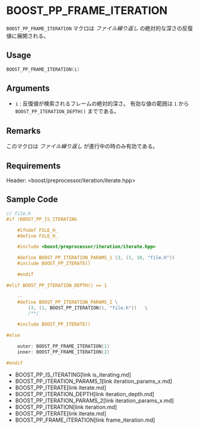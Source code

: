 # BOOST_PP_FRAME_ITERATION

`BOOST_PP_FRAME_ITERATION` マクロは *ファイル繰り返し* の絶対的な深さの反復値に展開される。

## Usage

```cpp
BOOST_PP_FRAME_ITERATION(i)
```

## Arguments

- `i` :
	反復値が検索されるフレームの絶対的深さ。
	有効な値の範囲は `1` から `BOOST_PP_ITERATION_DEPTH()` までである。

## Remarks

このマクロは *ファイル繰り返し* が進行中の時のみ有効である。

## Requirements

Header: &lt;boost/preprocessor/iteration/iterate.hpp&gt;

## Sample Code

```cpp
// file.h
#if !BOOST_PP_IS_ITERATING

	#ifndef FILE_H_
	#define FILE_H_

	#include <boost/preprocessor/iteration/iterate.hpp>

	#define BOOST_PP_ITERATION_PARAMS_1 (3, (1, 10, "file.h"))
	#include BOOST_PP_ITERATE()

	#endif

#elif BOOST_PP_ITERATION_DEPTH() == 1

	--
	#define BOOST_PP_ITERATION_PARAMS_2 \
		(3, (1, BOOST_PP_ITERATION(), "file.h"))   \
		/**/

	#include BOOST_PP_ITERATE()

#else

	outer: BOOST_PP_FRAME_ITERATION(1)
	inner: BOOST_PP_FRAME_ITERATION(2)

#endif
```
* BOOST_PP_IS_ITERATING[link is_iterating.md]
* BOOST_PP_ITERATION_PARAMS_1[link iteration_params_x.md]
* BOOST_PP_ITERATE[link iterate.md]
* BOOST_PP_ITERATION_DEPTH[link iteration_depth.md]
* BOOST_PP_ITERATION_PARAMS_2[link iteration_params_x.md]
* BOOST_PP_ITERATION[link iteration.md]
* BOOST_PP_ITERATE[link iterate.md]
* BOOST_PP_FRAME_ITERATION[link frame_iteration.md]

